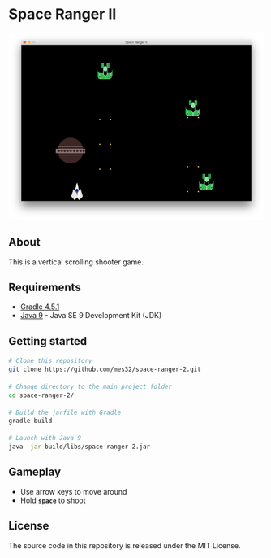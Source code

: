 # Space Ranger II

![Gameplay Example](docs/resources/images/screenshot.png)

## About

This is a vertical scrolling shooter game.

## Requirements

- [Gradle 4.5.1](https://gradle.org)
- [Java 9](https://www.oracle.com) - Java SE 9 Development Kit (JDK)

## Getting started
```bash
# Clone this repository
git clone https://github.com/mes32/space-ranger-2.git

# Change directory to the main project folder
cd space-ranger-2/

# Build the jarfile with Gradle
gradle build

# Launch with Java 9
java -jar build/libs/space-ranger-2.jar
```

## Gameplay
- Use arrow keys to move around
- Hold **`space`** to shoot

## License

The source code in this repository is released under the MIT License.